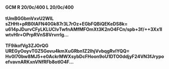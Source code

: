 #### GCM R 20/0c/400 L 20/0c/400
**tUmBGGbmVxvU2WlL**<br/>**sZHHt+pRB0lAFN40Gk87r3L7rOz+EGbFQBiQEKeDS8k=**<br/>**u614pJDurvCFyLKLUCIvTwfnAMfMFOmXt3K2nO4FCn/spb+3f/++3Xx1lwtvHIr+OPrpRVnS8Vrvrrlg...**<br/><br/>
**TF9ikofVg3ZJOrQG**<br/>**UREGyOoyvTGZ5Govu4kmXuGRbn1Z2IhjVvbqgRvlYQQ=**<br/>**Hv0I70bw8MJ5+e0AckrMWXsybDcFHoon9oU1DTO0ddjyF24VN3fJrypoefvavnARKxnVNfRFb8otlO4F...**
